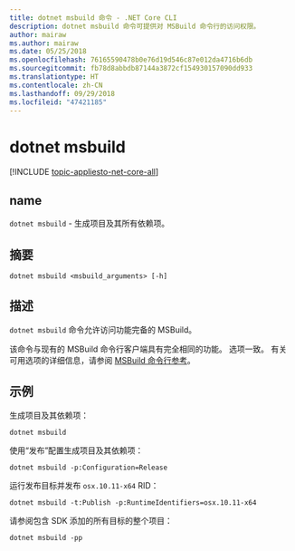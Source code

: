 ```yaml
---
title: dotnet msbuild 命令 - .NET Core CLI
description: dotnet msbuild 命令可提供对 MSBuild 命令行的访问权限。
author: mairaw
ms.author: mairaw
ms.date: 05/25/2018
ms.openlocfilehash: 76165590478b0e76d19d546c87e012da4716b6db
ms.sourcegitcommit: fb78d8abbdb87144a3872cf154930157090dd933
ms.translationtype: HT
ms.contentlocale: zh-CN
ms.lasthandoff: 09/29/2018
ms.locfileid: "47421185"
---
```

# <a name="dotnet-msbuild"></a>dotnet msbuild

[!INCLUDE [topic-appliesto-net-core-all](../../../includes/topic-appliesto-net-core-all.md)]

## <a name="name"></a>name

`dotnet msbuild` - 生成项目及其所有依赖项。

## <a name="synopsis"></a>摘要

`dotnet msbuild <msbuild_arguments> [-h]`

## <a name="description"></a>描述

`dotnet msbuild` 命令允许访问功能完备的 MSBuild。

该命令与现有的 MSBuild 命令行客户端具有完全相同的功能。 选项一致。 有关可用选项的详细信息，请参阅 [MSBuild 命令行参考](/visualstudio/msbuild/msbuild-command-line-reference)。

## <a name="examples"></a>示例

生成项目及其依赖项：

`dotnet msbuild`

使用“发布”配置生成项目及其依赖项：

`dotnet msbuild -p:Configuration=Release`

运行发布目标并发布 `osx.10.11-x64` RID：

`dotnet msbuild -t:Publish -p:RuntimeIdentifiers=osx.10.11-x64`

请参阅包含 SDK 添加的所有目标的整个项目：

`dotnet msbuild -pp`

